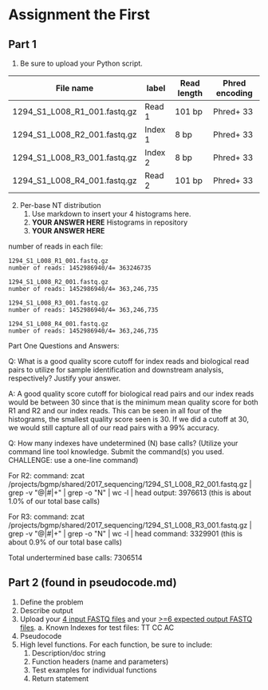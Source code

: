 # Assignment the First

## Part 1
1. Be sure to upload your Python script.

| File name | label | Read length | Phred encoding |
|---|---|---|---|
| 1294_S1_L008_R1_001.fastq.gz | Read 1 | 101 bp | Phred+ 33 |
| 1294_S1_L008_R2_001.fastq.gz | Index 1 | 8 bp | Phred+ 33 |
| 1294_S1_L008_R3_001.fastq.gz | Index 2 | 8 bp | Phred+ 33 |
| 1294_S1_L008_R4_001.fastq.gz | Read 2 | 101 bp | Phred+ 33 |

2. Per-base NT distribution
    1. Use markdown to insert your 4 histograms here.
    2. **YOUR ANSWER HERE** Histograms in repository
    3. **YOUR ANSWER HERE**

number of reads in each file:

    1294_S1_L008_R1_001.fastq.gz
    number of reads: 1452986940/4= 363246735

    1294_S1_L008_R2_001.fastq.gz
    number of reads: 1452986940/4= 363,246,735

    1294_S1_L008_R3_001.fastq.gz
    number of reads: 1452986940/4= 363,246,735

    1294_S1_L008_R4_001.fastq.gz
    number of reads: 1452986940/4= 363,246,735

Part One Questions and Answers:

Q: What is a good quality score cutoff for index reads and biological read pairs to utilize for sample identification and downstream analysis, respectively? Justify your answer.

A: A good quality score cutoff for biological read pairs and our index reads would be between 30 since that is the minimum mean quality score for both R1 and R2 and our index reads. This can be seen in all four of the histograms, the smallest quality score seen is 30. If we did a cutoff at 30, we would still capture all of our read pairs with a 99% accuracy.

Q: How many indexes have undetermined (N) base calls? (Utilize your command line tool knowledge. Submit the command(s) you used. CHALLENGE: use a one-line command)

For R2:
command: zcat /projects/bgmp/shared/2017_sequencing/1294_S1_L008_R2_001.fastq.gz | grep -v "@\|#\|+" | grep -o "N" | wc -l | head
output: 3976613 (this is about 1.0% of our total base calls)

For R3:
command: zcat /projects/bgmp/shared/2017_sequencing/1294_S1_L008_R3_001.fastq.gz | grep -v "@\|#\|+" | grep -o "N" | wc -l | head
command: 3329901 (this is about 0.9% of our total base calls)

Total undertermined base calls: 7306514
    
## Part 2 (found in pseudocode.md)
1. Define the problem
2. Describe output
3. Upload your [4 input FASTQ files](../TEST-input_FASTQ) and your [>=6 expected output FASTQ files](../TEST-output_FASTQ).
    a. Known Indexes for test files:
        TT
        CC
        AC
4. Pseudocode
5. High level functions. For each function, be sure to include:
    1. Description/doc string
    2. Function headers (name and parameters)
    3. Test examples for individual functions
    4. Return statement
